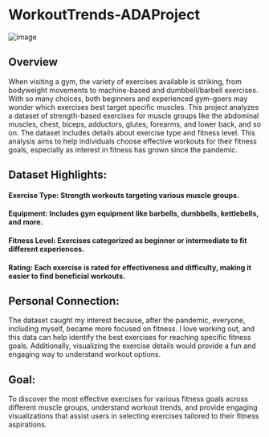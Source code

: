 # WorkoutTrends-ADAProject      

![image](https://github.com/user-attachments/assets/f72ba3d1-6be1-412d-b203-003ac7981e7f)



## Overview
When visiting a gym, the variety of exercises available is striking, from bodyweight movements to machine-based and dumbbell/barbell exercises. With so many choices, both beginners and experienced gym-goers may wonder which exercises best target specific muscles. This project analyzes a dataset of strength-based exercises for muscle groups like the abdominal muscles, chest, biceps, adductors, glutes, forearms, and lower back, and so on. The dataset includes details about exercise type and fitness level. This analysis aims to help individuals choose effective workouts for their fitness goals, especially as interest in fitness has grown since the pandemic.

## Dataset Highlights:

#### Exercise Type: Strength workouts targeting various muscle groups.
#### Equipment: Includes gym equipment like barbells, dumbbells, kettlebells, and more.
#### Fitness Level: Exercises categorized as beginner or intermediate to fit different experiences.
#### Rating: Each exercise is rated for effectiveness and difficulty, making it easier to find beneficial workouts.

## Personal Connection: 
The dataset caught my interest because, after the pandemic, everyone, including myself, became more focused on fitness. I love working out, and this data can help identify the best exercises for reaching specific fitness goals. Additionally, visualizing the exercise details would provide a fun and engaging way to understand workout options.

## Goal:
To discover the most effective exercises for various fitness goals across different muscle groups, understand workout trends, and provide engaging visualizations that assist users in selecting exercises tailored to their fitness aspirations.
